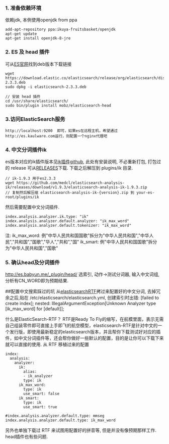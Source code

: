 ### 1. 准备依赖环境

依赖jdk, 本例使用openjdk from ppa

```
add-apt-repository ppa:ikuya-fruitsbasket/openjdk
apt-get update
apt-get install openjdk-8-jre
```

### 2. ES 及 head 插件

可从[ES官网](https://www.elastic.co/downloads/elasticsearch)找到deb版本下载链接

```
wget https://download.elastic.co/elasticsearch/release/org/elasticsearch/distribution/deb/elasticsearch/2.3.3/elasticsearch-2.3.3.deb
sudo dpkg -i elasticsearch-2.3.3.deb

// 安装 head 插件
cd /usr/share/elasticsearch/
sudo bin/plugin install mobz/elasticsearch-head
```

### 3.访问ElasticSearch服务

```
http://localhost:9200  即可，如果es在远程主机，希望通过http://es.kaulware.com运行，则配置一个nginx代理吧
```

### 4. 中文分词插件ik

es版本对应的ik插件版本见[ik插件github](https://github.com/medcl/elasticsearch-analysis-ik), 此处有安装说明, 不必重新打包, 打包过的 release 可从[RELEASES](https://github.com/medcl/elasticsearch-analysis-ik/releases)下载. 下载之后解压到 plugins/ik 目录.

```
// ik-1.9.3 用于es2.3.3 
wget https://github.com/medcl/elasticsearch-analysis-ik/releases/download/v1.9.3/elasticsearch-analysis-ik-1.9.3.zip
// 复制然后解压缩 elasticsearch-analysis-ik-{version}.zip 到 your-es-root/plugins/ik
```

然后需要配置中文分词插件.

```
index.analysis.analyzer.ik.type: "ik"
index.analysis.analyzer.default.analyzer: "ik_max_word"
index.analysis.analyzer.default.tokenizer: "ik_max_word"
```

注: ik_max_word: 例"中华人民共和国国歌"拆分为"中华人民共和国","中华人民","共和国","国歌","华人","共和","国" ik_smart: 例"中华人民共和国国歌"拆分为"中华人民共和国","国歌"

### 5. 确认head及分词插件

http://es.babyun.me/_plugin/head/ 选索引, 动作->测试分词器, 输入中文词组,分析有CN_WORD即为预期结果.

\##配置中文搜索踩过的坑 从[elasticsearchRTF](https://github.com/medcl/elasticsearch-rtf)拷过来配置好的中文分词, 去掉冗余之后,贴在 /etc/elasticsearch/elasticsearch.yml, 创建索引时出错: [failed to create index]; nested: IllegalArgumentException[Unknown Analyzer type [ik_max_word] for [default]];

什么是ElasticSearch-RTF？ RTF是Ready To Fly的缩写，在航模里面，表示无需自己组装零件即可直接上手即飞的航空模型，elasticsearch-RTF是针对中文的一个发行版，即使用最新稳定的elasticsearch版本，并且帮你下载测试好对应的插件，如中文分词插件等，还会帮你做好一些默认的配置，目的是让你可以下载下来就可以直接的使用. 从 RTF 移植过来的配置

```
index:
  analysis:
    analyzer:
      ik:
        alias:
        - ik_analyzer
        type: ik
      ik_max_word:
        type: ik
        use_smart: false
      ik_smart:
        type: ik
        use_smart: true

#index.analysis.analyzer.default.type: mmseg
index.analysis.analyzer.default.type: ik_max_word
```

另外也单独下载过 RTF 来试图用配置好的拼音等, 但是并没有像预期那样工作. head插件也有些问题.